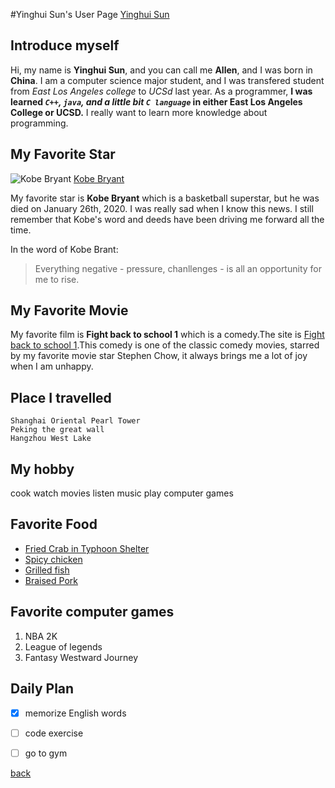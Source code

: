 #Yinghui Sun's User Page
[Yinghui Sun](55.jpg)
## Introduce myself
Hi, my name is **Yinghui Sun**, and you can call me **Allen**, and I was born in **China**. I am a computer science major student, and I was transfered student from *East Los Angeles college* to *UCSd* last year. As a programmer, **I was learned _`C++`, `java`, and a little bit `C language`_ in either East Los Angeles College or UCSD.** I really want to learn more knowledge about programming. 

## My Favorite Star
![Kobe Bryant](https://clutchpoints.com/wp-content/uploads/2020/01/Kobe-Bryant-killed-in-fatal-helicopter-crash.jpg)
[Kobe Bryant](index2.md)

My favorite star is **Kobe Bryant** which is a basketball superstar, but he was died on January 26th, 2020. I was really sad when I know this news. I still remember that Kobe's word and deeds have been driving me forward all the time.

In the word of Kobe Brant:
> Everything negative - pressure, chanllenges - is all an opportunity for me to rise.

## My Favorite Movie
My favorite film is **Fight back to school 1** which is a comedy.The site is [Fight back to school 1](https://www.youtube.com/watch?v=tYI1xW2p8Bo).This comedy is one of the classic comedy movies, starred by my favorite movie star Stephen Chow, it always brings me a lot of joy when I am unhappy.

## Place I travelled
```
Shanghai Oriental Pearl Tower
Peking the great wall
Hangzhou West Lake
```

## My hobby
cook
watch movies
listen music
play computer games

## Favorite Food
* [Fried Crab in Typhoon Shelter](11.png)
* [Spicy chicken](22.png)
* [Grilled fish](33.png)
* [Braised Pork](44.png)

## Favorite computer games
1. NBA 2K
2. League of legends
3. Fantasy Westward Journey

## Daily Plan
- [x] memorize English words
- [ ] code exercise
- [ ] go to gym


[back](#introduce-myself)

